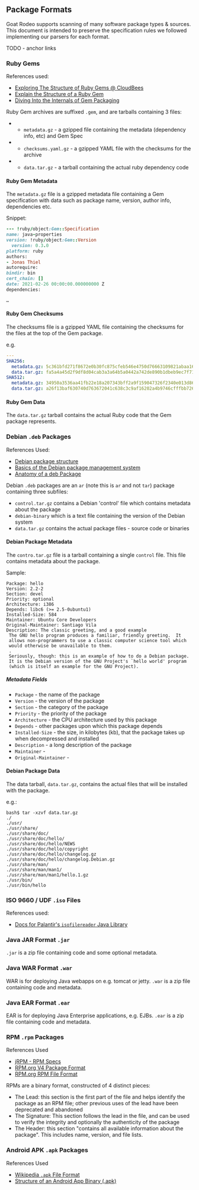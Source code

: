 ## Package Formats

Goat Rodeo supports scanning of many software package types & sources. This document is intended to preserve the specification rules we followed implementing our parsers for each format.

TODO - anchor links

### Ruby Gems
References used: 
- [Exploring The Structure of Ruby Gems @ CloudBees](https://www.cloudbees.com/blog/exploring-structure-ruby-gems)
- [Explain the Structure of a Ruby Gem](https://imvishalpandey.medium.com/explain-the-structure-of-a-ruby-gem-8774d88b1f00)
- [Diving Into the Internals of Gem Packaging](https://www.codemancers.com/blog/2020-08-17-understanding-gem-packaging/)

Ruby Gem archives are suffixed `.gem`, and are tarballs containing 3 files:
   * - `metadata.gz` - a gzipped file containing the metadata (dependency info, etc) and Gem Spec
   * - `checksums.yaml.gz` - a gzipped YAML file with the checksums for the archive
   * - `data.tar.gz` - a tarball containing the actual ruby dependency code

#### Ruby Gem Metadata
The `metadata.gz` file is a gzipped metadata file containing a Gem specification with data such as package name, version, author info, dependencies etc.

Snippet: 

```ruby
--- !ruby/object:Gem::Specification
name: java-properties
version: !ruby/object:Gem::Version
  version: 0.3.0
platform: ruby
authors:
- Jonas Thiel
autorequire:
bindir: bin
cert_chain: []
date: 2021-02-26 00:00:00.000000000 Z
dependencies:

…
```
#### Ruby Gem Checksums
The checksums file is a gzipped YAML file containing the checksums for the files at the top of the Gem package.

e.g.
```yaml
---
SHA256:
  metadata.gz: 5c361bfd271f8672e0b30fc875cfeb546e4750d76663109821abaa16712b7d4d
  data.tar.gz: fa5a4a45d2f9df8d04cab3a3a64b5a0442a742de890b1dbeb9ec7f7148e32038
SHA512:
  metadata.gz: 34950a3536aa41fb22e18a207343bff2a9f159047326f2340e013d86f648e0c9edd0769cb500e2fab13566c95a04cda7015f0a06d14480b2b17abd7a698012d6
  data.tar.gz: a26f13baf630740d763672041c638c3c9af16202a4b9746cfffbb7260d04655f41c3fbec48bb4bff638c5bbf57e3e306b0c0b8427e6787abad824a0507c8650b
```

#### Ruby Gem Data
The `data.tar.gz` tarball contains the actual Ruby code that the Gem package represents.

### Debian `.deb` Packages
References Used:
- [Debian package structure](https://wiki.freepascal.org/Debian_package_structure)
- [Basics of the Debian package management system](https://www.debian.org/doc/manuals/debian-faq/pkg-basics.en.html)
- [Anatomy of a deb Package](https://radagast.ca/linux/anatomy_of_a_deb_file.html)

Debian `.deb` packages are an `ar` (note this is `ar` and not `tar`) package containing three subfiles:
- `control.tar.gz` contains a Debian 'control' file which contains metadata about the package
- `debian-binary` which is a text file containing the version of the Debian system
- `data.tar.gz` contains the actual package files - source code or binaries

#### Debian Package Metadata
The `contro.tar.gz` file is a tarball containing a single `control` file. This file contains metadata about the package.

Sample: 

```
Package: hello
Version: 2.2-2
Section: devel
Priority: optional
Architecture: i386
Depends: libc6 (>= 2.5-0ubuntu1)
Installed-Size: 584
Maintainer: Ubuntu Core Developers 
Original-Maintainer: Santiago Vila 
Description: The classic greeting, and a good example
 The GNU hello program produces a familiar, friendly greeting.  It
 allows non-programmers to use a classic computer science tool which
 would otherwise be unavailable to them.
 .
 Seriously, though: this is an example of how to do a Debian package.
 It is the Debian version of the GNU Project's `hello world' program
 (which is itself an example for the GNU Project).
 ```

 ##### Metadata Fields
 - `Package` - the name of the package
 - `Version` - the version of the package
 - `Section` - the category of the package
 - `Priority` - the priority of the package
 - `Architecture` - the CPU architecture used by this package
 - `Depends` - other packages upon which this package depends
 - `Installed-Size` - the size, in kilobytes (kb), that the package takes up when decompressed and installed
 - `Description` - a long description of the package
 - `Maintainer` - 
 - `Original-Maintainer` - 

 #### Debian Package Data
 The data tarball, `data.tar.gz`, contains the actual files that will be installed with the package. 

e.g.:
 ```
 bash$ tar -xzvf data.tar.gz 
./
./usr/
./usr/share/
./usr/share/doc/
./usr/share/doc/hello/
./usr/share/doc/hello/NEWS
./usr/share/doc/hello/copyright
./usr/share/doc/hello/changelog.gz
./usr/share/doc/hello/changelog.Debian.gz
./usr/share/man/
./usr/share/man/man1/
./usr/share/man/man1/hello.1.gz
./usr/bin/
./usr/bin/hello
 ```

### ISO 9660 / UDF `.iso` Files
References used:
- [Docs for Palantir's `isofilereader` Java Library](https://github.com/palantir/isofilereader)

### Java JAR Format `.jar`
`.jar` is a zip file containing code and some optional metadata.
### Java WAR Format `.war`
WAR is for deploying Java webapps on e.g. tomcat or jetty. 
`.war` is a zip file containing code and metadata.
### Java EAR Format `.ear`
EAR is for deploying Java Enterprise applications, e.g. EJBs. 
`.ear` is a zip file containing code and metadata.

### RPM `.rpm` Packages
References Used
- [jRPM - RPM Specs](https://jrpm.sourceforge.net/rpmspec/index.html)
- [RPM.org V4 Package Format](https://rpm-software-management.github.io/rpm/manual/format_v4.html)
- [RPM.org RPM File Format](http://ftp.rpm.org/max-rpm/s1-rpm-file-format-rpm-file-format.html)

RPMs are a binary format, constructed of 4 distinct pieces:
- The Lead: this section is the first part of the file and helps identify the package as an RPM file; other previous uses of the lead have been deprecated and abandoned
- The Signature: This section follows the lead in the file, and can be used to verify the integrity and optionally the authenticity of the package
- The Header: this section "contains all available information about the package". This includes name, version, and file lists.
### Android APK `.apk` Packages
References Used
- [Wikipedia `.apk` File Format](https://en.wikipedia.org/wiki/Apk_(file_format))
- [Structure of an Android App Binary (.apk)](https://www.appdome.com/how-to/devsecops-automation-mobile-cicd/appdome-basics/structure-of-an-android-app-binary-apk/)